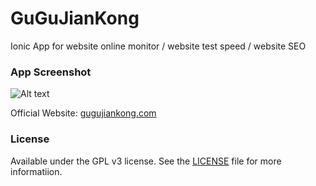 # GuGuJianKong
Ionic App for website online monitor / website test speed / website SEO
### App Screenshot
![Alt text](https://github.com/ParryQiu/GuGuJianKong/blob/master/screenshot/appsnap.png?raw=true "Optional title")

Official Website: <a href="http://gugujiankong.com" title="Official Website" target="_blank">gugujiankong.com</a>

### License
Available under the GPL v3 license. See the [LICENSE](http://choosealicense.com/licenses/gpl-3.0/ "LICENSE") file for more informatiion.
